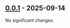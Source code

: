 ## [0.0.1](https://github.com/gdsfactory/ihp/releases/tag/v0.0.1) - 2025-09-14

No significant changes.

